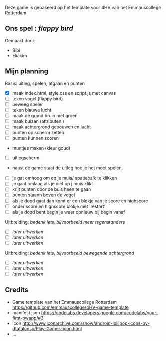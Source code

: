Deze game is gebaseerd op het template voor 4HV van het Emmauscollege Rotterdam

## Ons spel : *flappy bird*
Gemaakt door:
- Bibi 
- Eliakim

## Mijn planning

Basis: uitleg, spelen, afgaan en punten
- [x] maak index.html, style.css en script.js met canvas
- [ ] teken vogel (flappy bird)
- [ ] beweeg speler 
- [ ] teken blauwe lucht
- [ ] maak de grond bruin met groen 
- [ ] maak buizen (attributen )
- [ ] maak achtergrond gebouwen en lucht 
- [ ] punten op scherm zetten
- [ ] punten kunnen scoren 
- muntjes maken (kleur goud) 
- [ ] uitlegscherm
- naast de game staat de uitleg hoe je het moet spelen. 
- [ ] je gat omhoog om op je muis/ spatiebalk te klikken
- [ ] je gaat omlaag als je niet op j muis klikt
- [ ] krijt punten door de buis heen te gaan
- [ ] punten staann boven de vogel
- [ ] als je dood gaat dan komt er een blokje van je  score en highscore
- [ ] onder score en highscore blokje met 'restart'
- [ ] als je dood bent begin je weer opnieuw bij begin vanaf 

Uitbreiding: *bedenk iets, bijvoorbeeld meer tegenstanders*
- [ ] *later uitwerken*
- [ ] *later uitwerken*
- [ ] *later uitwerken*

Uitbreiding: *bedenk iets, bijvoorbeeld bewegende achtergrond*
- [ ] *later uitwerken*
- [ ] *later uitwerken*
- [ ] *later uitwerken*

## Credits
- Game template van het Emmauscollege Rotterdam https://github.com/emmauscollege/4HV-game-template
- manifest.json https://codelabs.developers.google.com/codelabs/your-first-pwapp/#3
- icon http://www.iconarchive.com/show/android-lollipop-icons-by-dtafalonso/Play-Games-icon.html
- ...
